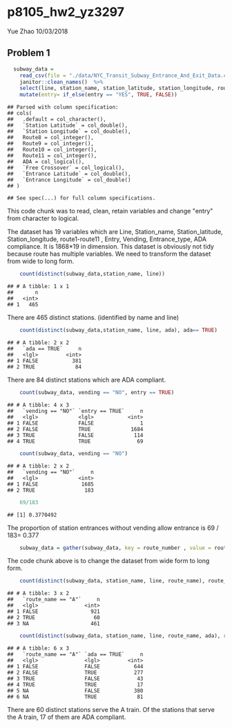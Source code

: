p8105\_hw2\_yz3297
================
Yue Zhao
10/03/2018

Problem 1
---------

``` r
  subway_data = 
    read_csv(file = "./data/NYC_Transit_Subway_Entrance_And_Exit_Data.csv") %>%
    janitor::clean_names()  %>%
    select(line, station_name, station_latitude, station_longitude, route1:route11 , entry, vending, entrance_type, ada) %>%
    mutate(entry= if_else(entry == "YES", TRUE, FALSE))
```

    ## Parsed with column specification:
    ## cols(
    ##   .default = col_character(),
    ##   `Station Latitude` = col_double(),
    ##   `Station Longitude` = col_double(),
    ##   Route8 = col_integer(),
    ##   Route9 = col_integer(),
    ##   Route10 = col_integer(),
    ##   Route11 = col_integer(),
    ##   ADA = col_logical(),
    ##   `Free Crossover` = col_logical(),
    ##   `Entrance Latitude` = col_double(),
    ##   `Entrance Longitude` = col_double()
    ## )

    ## See spec(...) for full column specifications.

This code chunk was to read, clean, retain variables and change "entry" from character to logical.

The dataset has 19 variables which are Line, Station\_name, Station\_latitude, Station\_longitude, route1-route11 , Entry, Vending, Entrance\_type, ADA compliance. It is 1868\*19 in dimension. This dataset is obviously not tidy because route has multiple variables. We need to transform the dataset from wide to long form.

``` r
    count(distinct(subway_data,station_name, line)) 
```

    ## # A tibble: 1 x 1
    ##       n
    ##   <int>
    ## 1   465

There are 465 distinct stations. (identified by name and line)

``` r
    count(distinct(subway_data,station_name, line, ada), ada== TRUE)
```

    ## # A tibble: 2 x 2
    ##   `ada == TRUE`     n
    ##   <lgl>         <int>
    ## 1 FALSE           381
    ## 2 TRUE             84

There are 84 distinct stations which are ADA compliant.

``` r
    count(subway_data, vending == "NO", entry == TRUE)
```

    ## # A tibble: 4 x 3
    ##   `vending == "NO"` `entry == TRUE`     n
    ##   <lgl>             <lgl>           <int>
    ## 1 FALSE             FALSE               1
    ## 2 FALSE             TRUE             1684
    ## 3 TRUE              FALSE             114
    ## 4 TRUE              TRUE               69

``` r
    count(subway_data, vending == "NO")
```

    ## # A tibble: 2 x 2
    ##   `vending == "NO"`     n
    ##   <lgl>             <int>
    ## 1 FALSE              1685
    ## 2 TRUE                183

``` r
    69/183
```

    ## [1] 0.3770492

The proportion of station entrances without vending allow entrance is 69 / 183= 0.377

``` r
    subway_data = gather(subway_data, key = route_number , value = route_name, route1:route11)
```

The code chunk above is to change the dataset from wide form to long form.

``` r
    count(distinct(subway_data, station_name, line, route_name), route_name == "A")
```

    ## # A tibble: 3 x 2
    ##   `route_name == "A"`     n
    ##   <lgl>               <int>
    ## 1 FALSE                 921
    ## 2 TRUE                   60
    ## 3 NA                    461

``` r
    count(distinct(subway_data, station_name, line, route_name, ada), route_name == "A" , ada== TRUE)
```

    ## # A tibble: 6 x 3
    ##   `route_name == "A"` `ada == TRUE`     n
    ##   <lgl>               <lgl>         <int>
    ## 1 FALSE               FALSE           644
    ## 2 FALSE               TRUE            277
    ## 3 TRUE                FALSE            43
    ## 4 TRUE                TRUE             17
    ## 5 NA                  FALSE           380
    ## 6 NA                  TRUE             81

There are 60 distinct stations serve the A train. Of the stations that serve the A train, 17 of them are ADA compliant.
